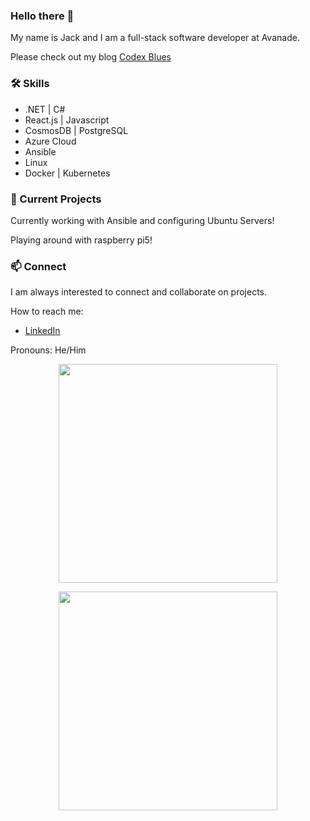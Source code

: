 ### Hello there 👋

My name is Jack and I am a full-stack software developer at Avanade.

Please check out my blog [Codex Blues](https://www.codexblues.com)

<h3 >🛠  Skills</h3>
<ul>
  <li>.NET | C# </li>
  <li>React.js | Javascript</li>
  <li>CosmosDB | PostgreSQL</li>
  <li>Azure Cloud</li>
  <li>Ansible</li>
  <li>Linux</li>
  <li>Docker | Kubernetes</li>
</ul>

<h3>🌱  Current Projects</h3>
Currently working with Ansible and configuring Ubuntu Servers!

Playing around with raspberry pi5!

<h3>📫  Connect</h3>
I am always interested to connect and collaborate on projects.

How to reach me: 
- [LinkedIn](https://www.linkedin.com/in/jackmcc08/)

Pronouns: He/Him

<p align='center'>
  <a href="#"><img src="https://github-readme-stats.vercel.app/api?username=jackmcc08&show_icons=true&count_private=true&theme=dark" width="350"></a>
</p>

<p align='center'>
  <a href="#"><img src="https://github-readme-stats.vercel.app/api/top-langs/?username=jackmcc08&layout=compact&theme=vue&card_width=300&hide_title=true" width="350"></a>
</p>

<!--
**jackmcc08/jackmcc08** is a ✨ _special_ ✨ repository because its `README.md` (this file) appears on your GitHub profile.

Here are some ideas to get you started:

- 🔭 I’m currently working on ...
- 🌱 I’m currently learning ...
- 👯 I’m looking to collaborate on ...
- 🤔 I’m looking for help with ...
- 💬 Ask me about ...
- 📫 How to reach me: ...
- 😄 Pronouns: ...
- ⚡ Fun fact: ...
-->
